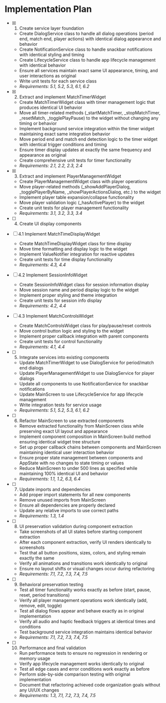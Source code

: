 # Implementation Plan

- [x] 1. Create service layer foundation
  - Create DialogService class to handle all dialog operations (period end, match end, player actions) with identical dialog appearance and behavior
  - Create NotificationService class to handle snackbar notifications with identical styling and timing
  - Create LifecycleService class to handle app lifecycle management with identical behavior
  - Ensure all services maintain exact same UI appearance, timing, and user interactions as original
  - Write unit tests for each service class
  - _Requirements: 5.1, 5.2, 5.3, 6.1, 6.2_

- [x] 2. Extract and implement MatchTimerWidget
  - Create MatchTimerWidget class with timer management logic that produces identical UI behavior
  - Move all timer-related methods (_startMatchTimer, _stopMatchTimer, _resetMatch, _togglePlayPause) to the widget without changing any timing or behavior
  - Implement background service integration within the timer widget maintaining exact same integration behavior
  - Move period end and match end detection logic to the timer widget with identical trigger conditions and timing
  - Ensure timer display updates at exactly the same frequency and appearance as original
  - Create comprehensive unit tests for timer functionality
  - _Requirements: 2.1, 2.2, 2.3, 2.4_

- [x] 3. Extract and implement PlayerManagementWidget
  - Create PlayerManagementWidget class with player operations
  - Move player-related methods (_showAddPlayerDialog, _togglePlayerByName, _showPlayerActionsDialog, etc.) to the widget
  - Implement player table expansion/collapse functionality
  - Move player validation logic (_hasActivePlayer) to the widget
  - Create unit tests for player management functionality
  - _Requirements: 3.1, 3.2, 3.3, 3.4_

- [ ] 4. Create UI display components
- [ ] 4.1 Implement MatchTimeDisplayWidget
  - Create MatchTimeDisplayWidget class for time display
  - Move time formatting and display logic to the widget
  - Implement ValueNotifier integration for reactive updates
  - Create unit tests for time display functionality
  - _Requirements: 4.3, 4.4_

- [ ] 4.2 Implement SessionInfoWidget
  - Create SessionInfoWidget class for session information display
  - Move session name and period display logic to the widget
  - Implement proper styling and theme integration
  - Create unit tests for session info display
  - _Requirements: 4.2, 4.4_

- [ ] 4.3 Implement MatchControlsWidget
  - Create MatchControlsWidget class for play/pause/reset controls
  - Move control button logic and styling to the widget
  - Implement proper callback integration with parent components
  - Create unit tests for control functionality
  - _Requirements: 4.1, 4.4_

- [ ] 5. Integrate services into existing components
  - Update MatchTimerWidget to use DialogService for period/match end dialogs
  - Update PlayerManagementWidget to use DialogService for player dialogs
  - Update all components to use NotificationService for snackbar notifications
  - Update MainScreen to use LifecycleService for app lifecycle management
  - Write integration tests for service usage
  - _Requirements: 5.1, 5.2, 5.3, 6.1, 6.2_

- [ ] 6. Refactor MainScreen to use extracted components
  - Remove extracted functionality from MainScreen class while preserving exact UI layout and appearance
  - Implement component composition in MainScreen build method ensuring identical widget tree structure
  - Set up proper callback chains between components and MainScreen maintaining identical user interaction behavior
  - Ensure proper state management between components and AppState with no changes to state timing or values
  - Reduce MainScreen to under 500 lines as specified while maintaining 100% identical UI and behavior
  - _Requirements: 1.1, 1.2, 6.3, 6.4_

- [ ] 7. Update imports and dependencies
  - Add proper import statements for all new components
  - Remove unused imports from MainScreen
  - Ensure all dependencies are properly declared
  - Update any relative imports to use correct paths
  - _Requirements: 1.3, 1.4_

- [ ] 8. UI preservation validation during component extraction
  - Take screenshots of all UI states before starting component extraction
  - After each component extraction, verify UI renders identically to screenshots
  - Test that all button positions, sizes, colors, and styling remain exactly the same
  - Verify all animations and transitions work identically to original
  - Ensure no layout shifts or visual changes occur during refactoring
  - _Requirements: 7.1, 7.2, 7.3, 7.4, 7.5_

- [ ] 9. Behavioral preservation testing
  - Test all timer functionality works exactly as before (start, pause, reset, period transitions)
  - Verify all player management operations work identically (add, remove, edit, toggle)
  - Test all dialog flows appear and behave exactly as in original implementation
  - Verify all audio and haptic feedback triggers at identical times and conditions
  - Test background service integration maintains identical behavior
  - _Requirements: 7.1, 7.2, 7.3, 7.4, 7.5_

- [ ] 10. Performance and final validation
  - Run performance tests to ensure no regression in rendering or memory usage
  - Verify app lifecycle management works identically to original
  - Test all edge cases and error conditions work exactly as before
  - Perform side-by-side comparison testing with original implementation
  - Document that refactoring achieved code organization goals without any UI/UX changes
  - _Requirements: 1.3, 7.1, 7.2, 7.3, 7.4, 7.5_